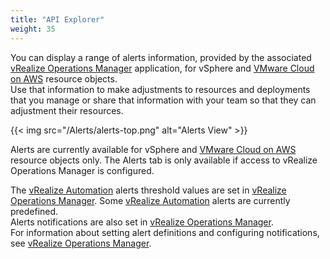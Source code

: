 ```yaml
---
title: "API Explorer"
weight: 35
---
```


You can display a range of alerts information, provided by the associated [vRealize Operations Manager](https://docs.vmware.com/en/vRealize-Operations-Manager/index.html) application, for vSphere and [VMware Cloud on AWS](https://www.vmware.com/products/vmc-on-aws.html) resource objects.<br> 
Use that information to make adjustments to resources and deployments that you manage or share that information with your team so that they can adjustment their resources. 

{{< img src="/Alerts/alerts-top.png" alt="Alerts View" >}}

Alerts are currently available for vSphere and [VMware Cloud on AWS](https://www.vmware.com/products/vmc-on-aws.html) resource objects only. The Alerts tab is only available if access to vRealize Operations Manager is configured.

The [vRealize Automation](https://www.vmware.com/products/vrealize-automation.html) alerts threshold values are set in [vRealize Operations Manager](https://docs.vmware.com/en/vRealize-Operations-Manager/index.html). 
Some [vRealize Automation](https://www.vmware.com/products/vrealize-automation.html) alerts are currently predefined.<br>
Alerts notifications are also set in [vRealize Operations Manager](https://docs.vmware.com/en/vRealize-Operations-Manager/index.html).<br>
For information about setting alert definitions and configuring notifications, see [vRealize Operations Manager](https://docs.vmware.com/en/vRealize-Operations-Manager/index.html).